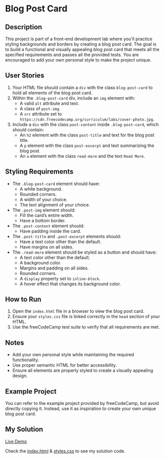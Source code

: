 # Blog Post Card

## Description

This project is part of a front-end development lab where you'll practice styling backgrounds and borders by creating a blog post card. The goal is to build a functional and visually appealing blog post card that meets all the specified requirements and passes all the provided tests. You are encouraged to add your own personal style to make the project unique.

## User Stories

1. Your HTML file should contain a `div` with the class `blog-post-card` to hold all elements of the blog post card.
2. Within the `.blog-post-card` div, include an `img` element with:
   - A valid `alt` attribute and text.
   - A class of `post-img`.
   - A `src` attribute set to `https://cdn.freecodecamp.org/curriculum/labs/cover-photo.jpg`.
3. Include a `div` with the class `post-content` inside `.blog-post-card`, which should contain:
   - An `h2` element with the class `post-title` and text for the blog post title.
   - A `p` element with the class `post-excerpt` and text summarizing the blog post.
   - An `a` element with the class `read-more` and the text `Read More`.

## Styling Requirements

- The `.blog-post-card` element should have:
  - A white background.
  - Rounded corners.
  - A width of your choice.
  - The text alignment of your choice.
- The `.post-img` element should:
  - Fill the card’s entire width.
  - Have a bottom border.
- The `.post-content` element should:
  - Have padding inside the card.
- The `.post-title` and `.post-excerpt` elements should:
  - Have a text color other than the default.
  - Have margins on all sides.
- The `.read-more` element should be styled as a button and should have:
  - A text color other than the default.
  - A background color.
  - Margins and padding on all sides.
  - Rounded corners.
  - A `display` property set to `inline-block`.
  - A hover effect that changes its background color.

## How to Run

1. Open the `index.html` file in a browser to view the blog post card.
2. Ensure your `styles.css` file is linked correctly in the `head` section of your HTML.
3. Use the freeCodeCamp test suite to verify that all requirements are met.

## Notes

- Add your own personal style while maintaining the required functionality.
- Use proper semantic HTML for better accessibility.
- Ensure all elements are properly styled to create a visually appealing design.

## Example Project

You can refer to the example project provided by freeCodeCamp, but avoid directly copying it. Instead, use it as inspiration to create your own unique blog post card.

## My Solution

[Live Demo](https://mbahomaid.github.io//freeCodeCamp-labs/2-css/3-blog-card)

Check the [index.html](https://github.com/mbahomaid/freeCodeCamp-labs/blob/main/2-css/3-blog-card/index.html) & [styles.css](https://github.com/mbahomaid/freeCodeCamp-labs/blob/main/2-css/3-blog-card/styles.css) to see my solution code.
